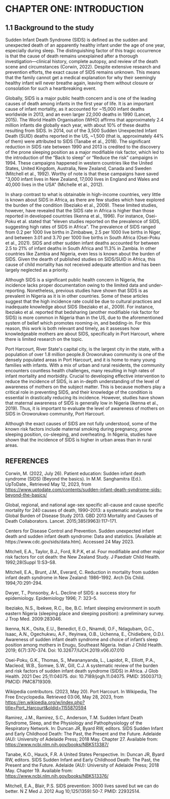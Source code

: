 # CHAPTER ONE: INTRODUCTION

## 1.1 Background to the study
Sudden Infant Death Syndrome (SIDS) is defined as the sudden and unexpected death of an apparently healthy infant under the age of one year, especially during sleep. The distinguishing factor of this tragic occurrence is that the cause of death remains unexplained after a thorough investigation—clinical history, complete autopsy, and review of the death scene and circumstances (Corwin, 2022). Despite extensive research and prevention efforts, the exact cause of SIDS remains unknown. This means that the family cannot get a medical explanation for why their seemingly healthy infant will never breathe again, leaving them without closure or consolation for such a heartbreaking event.

Globally, SIDS is a major public health concern and is one of the leading causes of death among infants in the first year of life. It is an important cause of infant mortality, as it accounted for ~15,000 infant deaths worldwide in 2013, and an even larger 22,000 deaths in 1990 (Lancet, 2015). The World Health Organisation (WHO) affirms that approximately 2.4 million infants die globally each year, with about 10% of these deaths resulting from SIDS. In 2014, out of the 3,500 Sudden Unexpected Infant Death (SUID) deaths reported in the US, ~1,500 (that is, approximately 44% of them) were attributed to SIDS (Tanabe et al., 2018). The significant reduction in SIDS rate between 1990 and 2013 is credited to the discovery of the prone sleeping position as a major modifiable risk factor, which led to the introduction of the “Back to sleep” or “Reduce the risk” campaigns in 1994. These campaigns happened in western countries like the United States, United Kingdom, Australia, New Zealand, Canada and Sweden (Mitchell et al., 1992). Worthy of note is that these campaigns have saved "3,000 infant lives in New Zealand, 17,000 lives in England and Wales and 40,000 lives in the USA" (Michelle et al., 2012).

In sharp contrast to what is obtainable in high-income countries, very little is known about SIDS in Africa, as there are few studies which have explored the burden of the condition (Ibeziako et al., 2009). These limited studies, however, have revealed that the SIDS rate in Africa is higher than those reported in developed countries (Ikenna et al., 1996). For instance, Osei-Poku et al. stated that “eleven studies reported on the prevalence of SIDS, suggesting high rates of SIDS in Africa”. The prevalence of SIDS ranged from 0.2 per 1000 live births in Zimbabwe, 2.5 per 1000 live births in Niger, and between 3.01 and 3.70 per 1000 live births in South Africa (Osei-Poku et al., 2021). SIDS and other sudden infant deaths accounted for between 2.5 to 21% of infant deaths in South Africa and 11.3% in Zambia. In other countries like Zambia and Nigeria, even less is known about the burden of SIDS. Given the dearth of published studies on SIDS/SUID in Africa, this cause of child mortality has not received adequate attention and has been largely neglected as a priority.

Although SIDS is a significant public health concern in Nigeria, the incidence lacks proper documentation owing to the limited data and under-reporting. Nonetheless, previous studies have shown that SIDS is as prevalent in Nigeria as it is in other countries. Some of these articles suggest that the high incidence rate could be due to cultural practices and inadequate knowledge about SIDS (Ibeziako et al., 2009). For instance, Ibeziako et al. reported that bedsharing (another modifiable risk factor for SIDS) is more common in Nigeria than in the US, due to the aforementioned system of belief which promotes rooming-in, and bedding-in. For this reason, this work is both relevant and timely, as it assesses how knowledgeable mothers are about SIDS, specifically in Port Harcourt, where there is limited research on the topic.

Port Harcourt, River State's capital city, is the largest city in the state, with a population of over 1.8 million people.8 Oroworukwo community is one of the densely populated areas in Port Harcourt, and it is home to many young families with infants. With a mix of urban and rural residents, the community encounters countless health challenges, many resulting in high rates of infant mortality and morbidity. Crucial to developing effective intervention to reduce the incidence of SIDS, is an in-depth understanding of the level of awareness of mothers on the subject matter. This is because mothers play a critical role in preventing SIDS, and their knowledge of the condition is essential in drastically reducing its incidence. However, studies have shown that maternal awareness of SIDS is generally low in Nigeria (Ikenna et al., 2019). Thus, it is important to evaluate the level of awareness of mothers on SIDS in Oroworukwo community, Port Harcourt.

Although the exact causes of SIDS are not fully understood, some of the known risk factors include maternal smoking during pregnancy, prone sleeping position, co-sleeping, and overheating. In Nigeria, studies have shown that the incidence of SIDS is higher in urban areas than in rural areas.


## REFERENCES
Corwin, M. (2022, July 26). Patient education: Sudden infant death syndrome (SIDS) (Beyond the basics). In M.M. Sanghamitra (Ed.). UpToDate., Retrieved May 12, 2023, from https://www.uptodate.com/contents/sudden-infant-death-syndrome-sids-beyond-the-basics/

Global, regional, and national age-sex specific all-cause and cause specific mortality for 240 causes of death, 1990–2013: a systematic analysis for the Global Burden of Disease Study 2013. GBD 2013 Mortality and Causes of Death Collaborators. Lancet. 2015;385(9963):117–171.

Centers for Disease Control and Prevention. Sudden unexpected infant death and sudden infant death syndrome: Data and statistics. [Available at: https://www​.cdc.gov/sids/data.htm]. Accessed 24 May 2023.

Mitchell, E.A., Taylor, B.J., Ford, R.P.K, et al. Four modifiable and other major risk factors for cot death: the New Zealand Study. J Paediatr Child Health. 1992;28(Suppl 1):S3–S8.

Mitchell, E.A., Brunt, J.M., Everard, C. Reduction in mortality from sudden infant death syndrome in New Zealand: 1986–1992. Arch Dis Child. 1994;70:291–294.

Dwyer, T., Ponsonby, A-L. Decline of SIDS: a success story for epidemiology. Epidemiology 1996; 7: 323–5.

Ibeziako, N.S., Ibekwe, R.C., Ibe, B.C. Infant sleeping environment in south eastern Nigeria (sleeping place and sleeping position): a preliminary survey. J Trop Med. 2009:283046.

Ikenna, N.K., Osita, E.U., Benedict, E.O., Nnamdi, O.F., Ndagubam, O.C., Isaac, A.N., Ogechukwu, A.F., Ifeyinwa, O.B., Uchenna, E., Chidiebere, O.D.I. Awareness of sudden infant death syndrome and choice of infant’s sleep position among mothers in Enugu, Southeast Nigeria. Indian J Child Health. 2019; 6(7):370-374.
Doi: 10.32677/IJCH.2019.v06.i07.010

Osei-Poku, G.K., Thomas, S., Mwananyanda, L., Lapidot, R., Elliott, P.A., Macleod, W.B., Somwe, S.W., Gill, C.J. A systematic review of the burden and risk factors of sudden infant death syndrome (SIDS) in Africa. J Glob Health. 2021 Dec 25;11:04075. doi: 10.7189/jogh.11.04075. PMID: 35003713; PMCID: PMC8719309.

Wikipedia contributors. (2023, May 20). Port Harcourt. In Wikipedia, The Free Encyclopedia. Retrieved 03:06, May 28, 2023, from https://en.wikipedia.org/w/index.php?title=Port_Harcourt&oldid=1155870594

Ramirez, J.M., Ramirez, S.C., Anderson, T.M. Sudden Infant Death Syndrome, Sleep, and the Physiology and Pathophysiology of the Respiratory Network. In: Duncan JR, Byard RW, editors. SIDS Sudden Infant and Early Childhood Death: The Past, the Present and the Future. Adelaide (AU): University of Adelaide Press; 2018 May. Chapter 27. Available from: https://www.ncbi.nlm.nih.gov/books/NBK513387/

Tanabe, K.O., Hauck, F.R. A United States Perspective. In: Duncan JR, Byard RW, editors. SIDS Sudden Infant and Early Childhood Death: The Past, the Present and the Future. Adelaide (AU): University of Adelaide Press; 2018 May. Chapter 19. Available from: https://www.ncbi.nlm.nih.gov/books/NBK513376/

Mitchell, E.A., Blair, P.S. SIDS prevention: 3000 lives saved but we can do better. N Z Med J. 2012 Aug 10;125(1359):50-7. PMID: 22932514.

